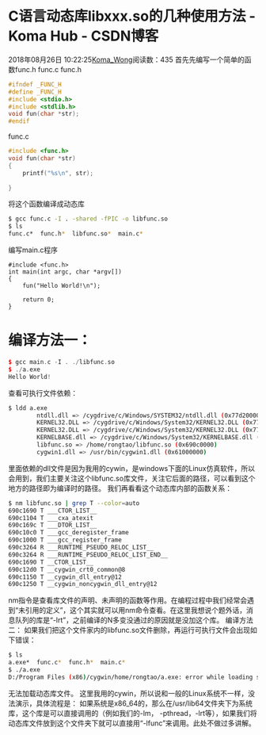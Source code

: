 # C语言动态库libxxx.so的几种使用方法 - Koma Hub - CSDN博客
2018年08月26日 10:22:25[Koma_Wong](https://me.csdn.net/Rong_Toa)阅读数：435
首先先编写一个简单的函数func.h func.c
func.h
```cpp
#ifndef _FUNC_H
#define _FUNC_H
#include <stdio.h>
#include <stdlib.h>
void fun(char *str);
#endif
```
func.c
```cpp
#include <func.h>
void fun(char *str)
{
	printf("%s\n", str);
	
}
```
将这个函数编译成动态库
```bash
$ gcc func.c -I . -shared -fPIC -o libfunc.so
$ ls
func.c*  func.h*  libfunc.so*  main.c*
```
编写main.c程序
```
#include <func.h>
int main(int argc, char *argv[])
{
	fun("Hello World!\n");
	
	return 0;
}
```
# **编译方法一：**
```cpp
$ gcc main.c -I . ./libfunc.so
$ ./a.exe
Hello World!
```
查看可执行文件依赖：
```bash
$ ldd a.exe
        ntdll.dll => /cygdrive/c/Windows/SYSTEM32/ntdll.dll (0x77d20000)
        KERNEL32.DLL => /cygdrive/c/Windows/System32/KERNEL32.DLL (0x779b0000)
        KERNEL32.DLL => /cygdrive/c/Windows/System32/KERNEL32.DLL (0x779b0000)
        KERNELBASE.dll => /cygdrive/c/Windows/System32/KERNELBASE.dll (0x74e40000)
        libfunc.so => /home/rongtao/libfunc.so (0x690c0000)
        cygwin1.dll => /usr/bin/cygwin1.dll (0x61000000)
```
里面依赖的dll文件是因为我用的cywin，是windows下面的Linux仿真软件，所以会用到，我们主要关注这个libfunc.so库文件，关注它后面的路径，可以看到这个地方的路径即为编译时的路径。
我们再看看这个动态库内部的函数关系：
```bash
$ nm libfunc.so | grep T --color=auto
690c1690 T ___CTOR_LIST__
690c1104 T ___cxa_atexit
690c169c T ___DTOR_LIST__
690c10c0 T ___gcc_deregister_frame
690c1000 T ___gcc_register_frame
690c3264 R ___RUNTIME_PSEUDO_RELOC_LIST__
690c3264 R ___RUNTIME_PSEUDO_RELOC_LIST_END__
690c1690 T __CTOR_LIST__
690c12d0 T __cygwin_crt0_common@8
690c1150 T __cygwin_dll_entry@12
690c1250 T __cygwin_noncygwin_dll_entry@12
```
nm指令是查看库文件的声明、未声明的函数等作用。在编程过程中我们经常会遇到“未引用的定义”，这个其实就可以用nm命令查看。在这里我想说个题外话，消息队列的库是“-lrt”，之前编译的N多变没通过的原因就是没加这个库。
编译方法二：
如果我们把这个文件家内的libfunc.so文件删除，再运行可执行文件会出现如下错误：
```bash
$ ls
a.exe*  func.c*  func.h*  main.c*
$ ./a.exe
D:/Program Files (x86)/cygwin/home/rongtao/a.exe: error while loading shared libraries: libfunc.so: cannot open shared object file: No such file or directory
```
无法加载动态库文件。
这里我用的cywin，所以说和一般的Linux系统不一样，没法演示，具体流程是：
如果系统是x86_64的，那么在/usr/lib64文件夹下为系统库，这个库是可以直接调用的（例如我们的-lm， -pthread，-lrt等），如果我们将动态库文件放到这个文件夹下就可以直接用“-lfunc”来调用。此处不做过多讲解。
